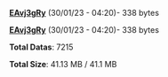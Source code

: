 [**EAvj3gRy**](/data/EAvj3gRy.txt) (30/01/23 - 04:20)- 338 bytes

[**EAvj3gRy**](/data/EAvj3gRy.txt) (30/01/23 - 04:20)- 338 bytes

**Total Datas**: 7215

**Total Size**: 41.13 MB / 41.1 MB